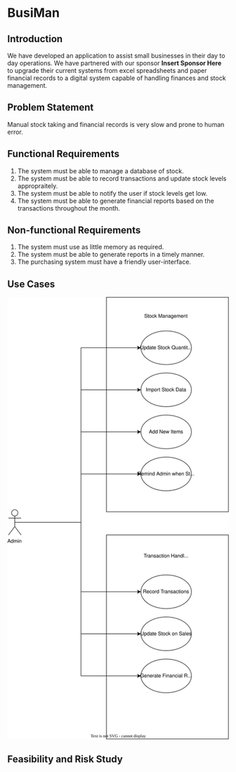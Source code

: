 # BusiMan

## Introduction
We have developed an application to assist small businesses in their day to day operations. We have partnered with our sponsor **Insert Sponsor Here** to upgrade their current systems from excel spreadsheets and paper financial records to a digital system capable of handling finances and stock management.

## Problem Statement
Manual stock taking and financial records is very slow and prone to human error.

## Functional Requirements
1. The system must be able to manage a database of stock.
1. The system must be able to record transactions and update stock levels appropraitely.
1. The system must be able to notify the user if stock levels get low.
1. The system must be able to generate financial reports based on the transactions throughout the month.

## Non-functional Requirements
1. The system must use as little memory as required.
1. The system must be able to generate reports in a timely manner.
1. The purchasing system must have a friendly user-interface.

## Use Cases
![Use case diagram](./images/BusiMan.svg)

## Feasibility and Risk Study